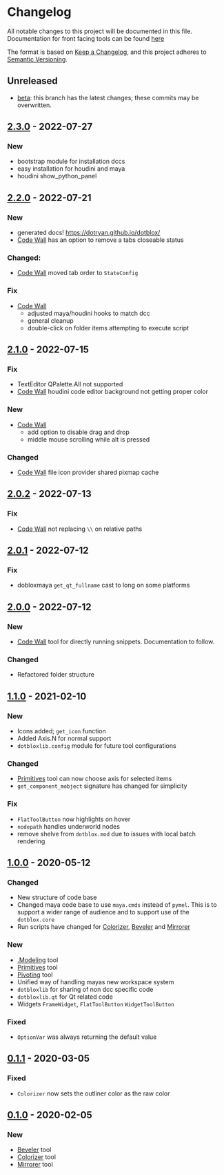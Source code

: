 # Changelog
All notable changes to this project will be documented in this file.  
Documentation for front facing tools can be found [here](https://dotryan.github.io/dotblox)

The format is based on [Keep a Changelog](https://keepachangelog.com/en/1.0.0/),
and this project adheres to [Semantic Versioning](https://semver.org/spec/v2.0.0.html).

## Unreleased
- [beta]: this branch has the latest changes; these commits may be overwritten.

## [2.3.0] - 2022-07-27
### New 
- bootstrap module for installation dccs
- easy installation for houdini and maya 
- houdini show_python_panel

## [2.2.0] - 2022-07-21
### New
- generated docs! https://dotryan.github.io/dotblox/
- [Code Wall] has an option to remove a tabs closeable status

### Changed:
- [Code Wall] moved tab order to `StateConfig`

### Fix
- [Code Wall] 
    - adjusted maya/houdini hooks to match dcc
    - general cleanup
    - double-click on folder items attempting to execute script

## [2.1.0] - 2022-07-15
### Fix
- TextEditor QPalette.All not supported
- [Code Wall] houdini code editor background not getting proper color

### New
- [Code Wall]
    - add option to disable drag and drop
    - middle mouse scrolling while alt is pressed

### Changed
- [Code Wall] file icon provider shared pixmap cache

## [2.0.2] - 2022-07-13
### Fix
- [Code Wall] not replacing `\\` on relative paths


## [2.0.1] - 2022-07-12
### Fix
- dobloxmaya `get_qt_fullname` cast to long on some platforms


## [2.0.0] - 2022-07-12
### New
- [Code Wall] tool for directly running snippets. Documentation to follow.

### Changed
- Refactored folder structure


## [1.1.0] - 2021-02-10
### New
- Icons added; `get_icon` function
- Added Axis.N for normal support
- `dotbloxlib.config` module for future tool configurations

### Changed
- [Primitives] tool can now choose axis for selected items
- `get_component_mobject` signature has changed for simplicity

### Fix
- `FlatToolButton` now highlights on hover
- `nodepath` handles underworld nodes
- remove shelve from `dotblox.mod` due to issues with local batch rendering


## [1.0.0] - 2020-05-12
### Changed
- New structure of code base
- Changed maya code base to use `maya.cmds` instead of `pymel`. This is to support a wider range of audience and to support use of the `dotblox.core`
- Run scripts have changed for [Colorizer], [Beveler] and [Mirrorer]

### New 
- [.Modeling] tool
- [Primitives] tool
- [Pivoting] tool
- Unified way of handling mayas new workspace system
- `dotbloxlib` for sharing of non dcc specific code
- `dotbloxlib.qt` for Qt related code
- Widgets `FrameWidget`, `FlatToolButton` `WidgetToolButton`

### Fixed
- `OptionVar` was always returning the default value


## [0.1.1] - 2020-03-05
### Fixed
- `Colorizer` now sets the outliner color as the raw color

## [0.1.0] - 2020-02-05
### New
- [Beveler] tool
- [Colorizer] tool
- [Mirrorer] tool


[beta]: https://github.com/dotRyan/dotblox/compare/master...beta
[2.3.0]: https://github.com/dotRyan/dotblox/compare/v2.2.0...v2.3.0
[2.2.0]: https://github.com/dotRyan/dotblox/compare/v2.1.0...v2.2.0
[2.1.0]: https://github.com/dotRyan/dotblox/compare/v2.0.2...v2.1.0
[2.0.2]: https://github.com/dotRyan/dotblox/compare/v2.0.1...v2.0.2
[2.0.1]: https://github.com/dotRyan/dotblox/compare/v2.0.0...v2.0.1
[2.0.0]: https://github.com/dotRyan/dotblox/compare/v1.1.0...v2.0.0
[1.1.0]: https://github.com/dotRyan/dotblox/compare/v1.0.0...v1.1.0
[1.0.0]: https://github.com/dotRyan/dotblox/compare/v0.1.1...v1.0.0
[0.1.1]: https://github.com/dotRyan/dotblox/compare/v0.1.0...v0.1.1
[0.1.0]: https://github.com/dotRyan/dotblox/releases/tag/v0.1.0

[Beveler]: https://dotryan.github.io/dotblox/maya/modeling/#beveler
[Colorizer]: https://dotryan.github.io/dotblox/maya/general/#colorizer
[Mirrorer]: https://dotryan.github.io/dotblox/maya/modeling/#mirrorer
[.Modeling]: https://dotryan.github.io/dotblox/maya/modeling/#modeling
[Primitives]: https://dotryan.github.io/dotblox/maya/modeling/#primatives
[Pivoting]: https://dotryan.github.io/dotblox/maya/general/#pivoting
[Code Wall]: https://dotryan.github.io/dotblox/tools/codewall/
